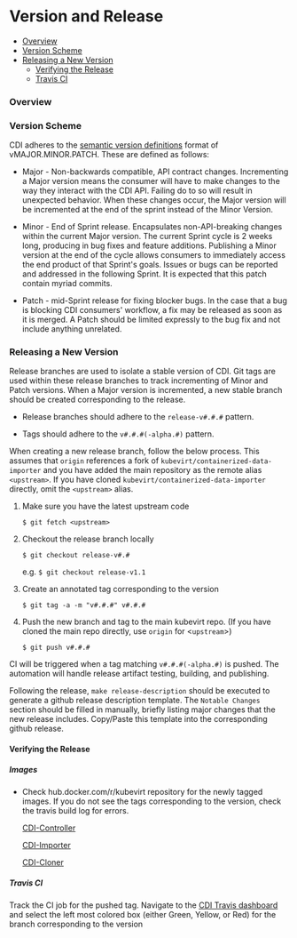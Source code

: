 # Version and Release

* [Overview](#overview)
* [Version Scheme](#version-scheme)
* [Releasing a New Version](#releasing-a-new-version)
    * [Verifying the Release](#verifying-the-release)
    * [Travis CI](#travis-ci)
### Overview

### Version Scheme

CDI adheres to the [semantic version definitions](https://semver.org/) format of vMAJOR.MINOR.PATCH.  These are defined as follows:

- Major - Non-backwards compatible, API contract changes.  Incrementing a Major version means the consumer will have to make changes to the way they interact with the CDI API.  Failing do to so will result in unexpected behavior.  When these changes occur, the Major version will be incremented at the end of the sprint instead of the Minor Version.

- Minor - End of Sprint release. Encapsulates non-API-breaking changes within the current Major version.  The current Sprint cycle is 2 weeks long, producing in bug fixes and feature additions.  Publishing a Minor version at the end of the cycle allows consumers to immediately access the end product of that Sprint's goals. Issues or bugs can be reported and addressed in the following Sprint.  It is expected that this patch contain myriad commits.

- Patch - mid-Sprint release for fixing blocker bugs. In the case that a bug is blocking CDI consumers' workflow, a fix may be released as soon as it is merged.  A Patch should be limited expressly to the bug fix and not include anything unrelated.

### Releasing a New Version

Release branches are used to isolate a stable version of CDI.  Git tags are used within these release branches to track incrementing of Minor and Patch versions.  When a Major version is incremented, a new stable branch should be created corresponding to the release.

- Release branches should adhere to the `release-v#.#.#` pattern.

- Tags should adhere to the `v#.#.#(-alpha.#)` pattern.

When creating a new release branch, follow the below process.  This assumes that `origin` references a fork of `kubevirt/containerized-data-importer` and you have added the main repository as the remote alias `<upstream>`.  If you have cloned `kubevirt/containerized-data-importer` directly, omit the `<upstream>` alias.

1. Make sure you have the latest upstream code

    `$ git fetch <upstream>`

1. Checkout the release branch locally

    `$ git checkout release-v#.#`

    e.g. `$ git checkout release-v1.1`

1. Create an annotated tag corresponding to the version

    `$ git tag -a -m "v#.#.#" v#.#.#`

1. Push the new branch and tag to the main kubevirt repo.  (If you have cloned the main repo directly, use `origin` for <`upstream`>)

    `$ git push v#.#.#`

CI will be triggered when a tag matching `v#.#.#(-alpha.#)` is pushed.  The automation will handle release artifact testing, building, and publishing.

Following the release, `make release-description` should be executed to generate a github release description template.  The `Notable Changes` section should be filled in manually, briefly listing major changes that the new release includes.  Copy/Paste this template into the corresponding github release.

#### Verifying the Release

##### Images

-  Check hub.docker.com/r/kubevirt repository for the newly tagged images. If you do not see the tags corresponding to the version, check the travis build log for errors.

   [CDI-Controller](https://hub.docker.com/r/kubevirt/cdi-controller/tags/)

   [CDI-Importer](https://hub.docker.com/r/kubevirt/cdi-importer/)

   [CDI-Cloner](https://hub.docker.com/r/kubevirt/cdi-cloner/)

##### Travis CI

Track the CI job for the pushed tag.  Navigate to the [CDI Travis dashboard](https://travis-ci.org/kubevirt/containerized-data-importer/branches) and select the left most colored box (either Green, Yellow, or Red) for the branch corresponding to the version 
